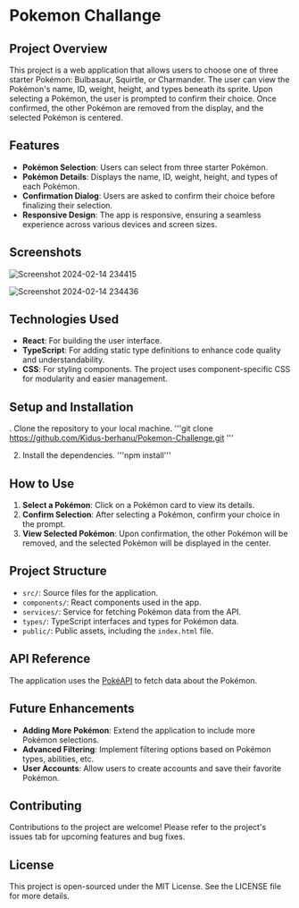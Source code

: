 # Pokemon Challange 

## Project Overview

This project is a web application that allows users to choose one of three starter Pokémon: Bulbasaur, Squirtle, or Charmander. The user can view the Pokémon's name, ID, weight, height, and types beneath its sprite. Upon selecting a Pokémon, the user is prompted to confirm their choice. Once confirmed, the other Pokémon are removed from the display, and the selected Pokémon is centered.

## Features

- **Pokémon Selection**: Users can select from three starter Pokémon.
- **Pokémon Details**: Displays the name, ID, weight, height, and types of each Pokémon.
- **Confirmation Dialog**: Users are asked to confirm their choice before finalizing their selection.
- **Responsive Design**: The app is responsive, ensuring a seamless experience across various devices and screen sizes.

## Screenshots

![Screenshot 2024-02-14 234415](Screenshot_2024-02-14_234415.png)

![Screenshot 2024-02-14 234436](Screenshot_2024-02-14_234436.png)

## Technologies Used

- **React**: For building the user interface.
- **TypeScript**: For adding static type definitions to enhance code quality and understandability.
- **CSS**: For styling components. The project uses component-specific CSS for modularity and easier management.

## Setup and Installation

. Clone the repository to your local machine.
   '''git clone https://github.com/Kidus-berhanu/Pokemon-Challenge.git '''

2. Install the dependencies.
   '''npm install'''


## How to Use

1. **Select a Pokémon**: Click on a Pokémon card to view its details.
2. **Confirm Selection**: After selecting a Pokémon, confirm your choice in the prompt.
3. **View Selected Pokémon**: Upon confirmation, the other Pokémon will be removed, and the selected Pokémon will be displayed in the center.

## Project Structure

- `src/`: Source files for the application.
- `components/`: React components used in the app.
- `services/`: Service for fetching Pokémon data from the API.
- `types/`: TypeScript interfaces and types for Pokémon data.
- `public/`: Public assets, including the `index.html` file.

## API Reference

The application uses the [PokéAPI](https://pokeapi.co/) to fetch data about the Pokémon.

## Future Enhancements

- **Adding More Pokémon**: Extend the application to include more Pokémon selections.
- **Advanced Filtering**: Implement filtering options based on Pokémon types, abilities, etc.
- **User Accounts**: Allow users to create accounts and save their favorite Pokémon.

## Contributing

Contributions to the project are welcome! Please refer to the project's issues tab for upcoming features and bug fixes.

## License

This project is open-sourced under the MIT License. See the LICENSE file for more details.
